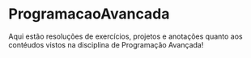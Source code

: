 # ProgramacaoAvancada
Aqui estão resoluções de exercícios, projetos e anotações quanto aos contéudos vistos na disciplina de Programação Avançada!
